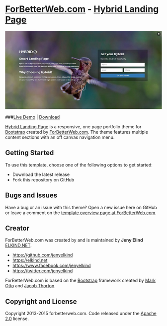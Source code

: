 # [ForBetterWeb.com](http://forbetterweb.com/) - [Hybrid Landing Page](http://forbetterweb.com/)

<img src="https://raw.githubusercontent.com/elkindnet/forbetterweb-hybrid-landing/gh-pages/img/screenshot.jpg">

###[Live Demo](http://elkindnet.github.io/forbetterweb-hybrid-landing/)   |   [Download](https://github.com/elkindnet/forbetterweb-hybrid-landing/archive/gh-pages.zip)

[Hybrid Landing Page](http://forbetterweb.com/) is a responsive, one page portfolio theme for [Bootstrap](http://forbetterweb.com/) created by [ForBetterWeb.com](http://forbetterweb.com/). The theme features multiple content sections with an off canvas navigation menu.

## Getting Started

To use this template, choose one of the following options to get started:
* Download the latest release
* Fork this repository on GitHub

## Bugs and Issues

Have a bug or an issue with this theme? Open a new issue here on GitHub or leave a comment on the [template overview page at ForBetterWeb.com](http://forbetterweb.com/).

## Creator

ForBetterWeb.com was created by and is maintained by **Jeny Elind** [ELKIND.NET](http://elkind.net/).

* https://github.com/jenyelkind
* https://elkind.net
* https://www.facebook.com/jenyelkind
* https://twitter.com/jenyelkind

ForBetterWeb.com is based on the [Bootstrap](http://getbootstrap.com/) framework created by [Mark Otto](https://twitter.com/mdo) and [Jacob Thorton](https://twitter.com/fat).

## Copyright and License

Copyright 2013-2015 forbetterweb.com. Code released under the [Apache 2.0](http://elkindnet.github.io/forbetterweb-lovehub-free/LICENSE.txt) license.